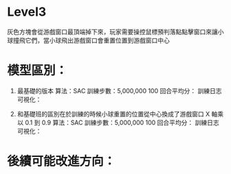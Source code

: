 # Level3

灰色方塊會從游戲窗口最頂端掉下來，玩家需要操控鼠標預判落點點擊窗口來讓小球撞飛它們，當小球飛出游戲窗口會重置位置到游戲窗口中心

# 模型區別：
1. 最基礎的版本
    算法：SAC
    訓練步數：5,000,000
    100 回合平均分：
    訓練日志可視化：

2. 和基礎班的區別在於訓練的時候小球重置的位置從中心換成了游戲窗口 X 軸乘以 0.1 到 0.9 
    算法：SAC
    訓練步數：5,000,000
    100 回合平均分：
    訓練日志可視化：


# 後續可能改進方向：